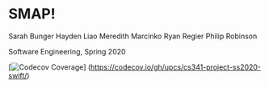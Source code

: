 # SMAP!

Sarah Bunger
Hayden Liao
Meredith Marcinko
Ryan Regier
Philip Robinson

Software Engineering, Spring 2020

[![Codecov Coverage](https://img.shields.io/codecov/c/github/upcs/cs341-project-ss2020-swift/codecov_test.svg?style=flat-square)]
(https://codecov.io/gh/upcs/cs341-project-ss2020-swift/)
